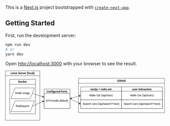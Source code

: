This is a [Next.js](https://nextjs.org/) project bootstrapped with [`create-next-app`](https://github.com/vercel/next.js/tree/canary/packages/create-next-app).

## Getting Started

First, run the development server:

```bash
npm run dev
# or
yarn dev
```

Open [http://localhost:3000](http://localhost:3000) with your browser to see the result.

<svg xmlns="http://www.w3.org/2000/svg" xmlns:xlink="http://www.w3.org/1999/xlink" version="1.1" width="741px" height="231px" viewBox="-0.5 -0.5 741 231"><defs/><g><path d="M 0 23 L 0 0 L 160 0 L 160 23" fill="rgb(255, 255, 255)" stroke="rgb(0, 0, 0)" stroke-miterlimit="10" pointer-events="all"/><path d="M 0 23 L 0 230 L 160 230 L 160 23" fill="none" stroke="rgb(0, 0, 0)" stroke-miterlimit="10" pointer-events="none"/><path d="M 0 23 L 160 23" fill="none" stroke="rgb(0, 0, 0)" stroke-miterlimit="10" pointer-events="none"/><g fill="rgb(0, 0, 0)" font-family="Helvetica" font-weight="bold" pointer-events="none" text-anchor="middle" font-size="12px"><text x="79.5" y="16">Linux Server (local)</text></g><path d="M 20 63 L 20 40 L 140 40 L 140 63" fill="rgb(255, 255, 255)" stroke="rgb(0, 0, 0)" stroke-miterlimit="10" pointer-events="none"/><path d="M 20 63 L 20 200 L 140 200 L 140 63" fill="none" stroke="rgb(0, 0, 0)" stroke-miterlimit="10" pointer-events="none"/><path d="M 20 63 L 140 63" fill="none" stroke="rgb(0, 0, 0)" stroke-miterlimit="10" pointer-events="none"/><g fill="rgb(0, 0, 0)" font-family="Helvetica" font-weight="bold" pointer-events="none" text-anchor="middle" font-size="12px"><text x="79.5" y="56">Docker</text></g><path d="M 25 130 L 45 80 L 135 80 L 115 130 Z" fill="rgb(255, 255, 255)" stroke="rgb(0, 0, 0)" stroke-miterlimit="10" pointer-events="none"/><g transform="translate(-0.5 -0.5)"><switch><foreignObject style="overflow: visible; text-align: left;" pointer-events="none" width="100%" height="100%" requiredFeatures="http://www.w3.org/TR/SVG11/feature#Extensibility"><div xmlns="http://www.w3.org/1999/xhtml" style="display: flex; align-items: unsafe center; justify-content: unsafe center; width: 108px; height: 1px; padding-top: 105px; margin-left: 26px;"><div style="box-sizing: border-box; font-size: 0px; text-align: center;" data-drawio-colors="color: rgb(0, 0, 0); "><div style="display: inline-block; font-size: 12px; font-family: Helvetica; color: rgb(0, 0, 0); line-height: 1.2; pointer-events: none; white-space: normal; overflow-wrap: normal;"><div>Redis Image</div></div></div></div></foreignObject><text x="80" y="109" fill="rgb(0, 0, 0)" font-family="Helvetica" font-size="12px" text-anchor="middle">Redis Image</text></switch></g><path d="M 25 190 L 45 140 L 135 140 L 115 190 Z" fill="rgb(255, 255, 255)" stroke="rgb(0, 0, 0)" stroke-miterlimit="10" pointer-events="none"/><g transform="translate(-0.5 -0.5)"><switch><foreignObject style="overflow: visible; text-align: left;" pointer-events="none" width="100%" height="100%" requiredFeatures="http://www.w3.org/TR/SVG11/feature#Extensibility"><div xmlns="http://www.w3.org/1999/xhtml" style="display: flex; align-items: unsafe center; justify-content: unsafe center; width: 108px; height: 1px; padding-top: 165px; margin-left: 26px;"><div style="box-sizing: border-box; font-size: 0px; text-align: center;" data-drawio-colors="color: rgb(0, 0, 0); "><div style="display: inline-block; font-size: 12px; font-family: Helvetica; color: rgb(0, 0, 0); line-height: 1.2; pointer-events: none; white-space: normal; overflow-wrap: normal;"><div>RediSearch</div></div></div></div></foreignObject><text x="80" y="169" fill="rgb(0, 0, 0)" font-family="Helvetica" font-size="12px" text-anchor="middle">RediSearch</text></switch></g><path d="M 125 105 L 173.93 120.57" fill="none" stroke="rgb(0, 0, 0)" stroke-miterlimit="10" pointer-events="none"/><path d="M 178.93 122.16 L 171.2 123.37 L 173.93 120.57 L 173.33 116.7 Z" fill="rgb(0, 0, 0)" stroke="rgb(0, 0, 0)" stroke-miterlimit="10" pointer-events="none"/><path d="M 180 108 L 180 85 L 300 85 L 300 108" fill="rgb(255, 255, 255)" stroke="rgb(0, 0, 0)" stroke-miterlimit="10" pointer-events="none"/><path d="M 180 108 L 180 175 L 300 175 L 300 108" fill="none" stroke="rgb(0, 0, 0)" stroke-miterlimit="10" pointer-events="none"/><path d="M 180 108 L 300 108" fill="none" stroke="rgb(0, 0, 0)" stroke-miterlimit="10" pointer-events="none"/><g fill="rgb(0, 0, 0)" font-family="Helvetica" font-weight="bold" pointer-events="none" text-anchor="middle" font-size="12px"><text x="239.5" y="101">Configured Ports</text></g><rect x="180" y="105" width="120" height="70" fill="rgb(255, 255, 255)" stroke="rgb(0, 0, 0)" pointer-events="none"/><g transform="translate(-0.5 -0.5)"><switch><foreignObject style="overflow: visible; text-align: left;" pointer-events="none" width="100%" height="100%" requiredFeatures="http://www.w3.org/TR/SVG11/feature#Extensibility"><div xmlns="http://www.w3.org/1999/xhtml" style="display: flex; align-items: unsafe center; justify-content: unsafe center; width: 118px; height: 1px; padding-top: 140px; margin-left: 181px;"><div style="box-sizing: border-box; font-size: 0px; text-align: center;" data-drawio-colors="color: rgb(0, 0, 0); "><div style="display: inline-block; font-size: 12px; font-family: Helvetica; color: rgb(0, 0, 0); line-height: 1.2; pointer-events: none; white-space: normal; overflow-wrap: normal;"><div>6379 (redis default)</div></div></div></div></foreignObject><text x="240" y="144" fill="rgb(0, 0, 0)" font-family="Helvetica" font-size="12px" text-anchor="middle">6379 (redis default)</text></switch></g><path d="M 306.1 128.17 L 343.9 116.83" fill="none" stroke="rgb(0, 0, 0)" stroke-miterlimit="10" pointer-events="none"/><path d="M 301.07 129.68 L 306.77 124.31 L 306.1 128.17 L 308.78 131.02 Z" fill="rgb(0, 0, 0)" stroke="rgb(0, 0, 0)" stroke-miterlimit="10" pointer-events="none"/><path d="M 348.93 115.32 L 343.23 120.69 L 343.9 116.83 L 341.22 113.98 Z" fill="rgb(0, 0, 0)" stroke="rgb(0, 0, 0)" stroke-miterlimit="10" pointer-events="none"/><path d="M 300 130 L 344.3 152.15" fill="none" stroke="rgb(0, 0, 0)" stroke-miterlimit="10" pointer-events="none"/><path d="M 349 154.5 L 341.17 154.5 L 344.3 152.15 L 344.3 148.24 Z" fill="rgb(0, 0, 0)" stroke="rgb(0, 0, 0)" stroke-miterlimit="10" pointer-events="none"/><path d="M 125 165 L 174.2 142.64" fill="none" stroke="rgb(0, 0, 0)" stroke-miterlimit="10" pointer-events="none"/><path d="M 178.98 140.46 L 174.06 146.55 L 174.2 142.64 L 171.16 140.17 Z" fill="rgb(0, 0, 0)" stroke="rgb(0, 0, 0)" stroke-miterlimit="10" pointer-events="none"/><path d="M 340 58 L 340 35 L 740 35 L 740 58" fill="rgb(255, 255, 255)" stroke="rgb(0, 0, 0)" stroke-miterlimit="10" pointer-events="none"/><path d="M 340 58 L 340 195 L 740 195 L 740 58" fill="none" stroke="rgb(0, 0, 0)" stroke-miterlimit="10" pointer-events="none"/><path d="M 340 58 L 740 58" fill="none" stroke="rgb(0, 0, 0)" stroke-miterlimit="10" pointer-events="none"/><g fill="rgb(0, 0, 0)" font-family="Helvetica" font-weight="bold" pointer-events="none" text-anchor="middle" font-size="12px"><text x="539.5" y="51">GitHub</text></g><path d="M 350 98 L 350 75 L 540 75 L 540 98" fill="rgb(255, 255, 255)" stroke="rgb(0, 0, 0)" stroke-miterlimit="10" pointer-events="none"/><path d="M 350 98 L 350 175 L 540 175 L 540 98" fill="none" stroke="rgb(0, 0, 0)" stroke-miterlimit="10" pointer-events="none"/><path d="M 350 98 L 540 98" fill="none" stroke="rgb(0, 0, 0)" stroke-miterlimit="10" pointer-events="none"/><g fill="rgb(0, 0, 0)" font-family="Helvetica" font-weight="bold" pointer-events="none" text-anchor="middle" font-size="12px"><text x="444.5" y="91">nextjs + redis-om</text></g><rect x="350" y="95" width="190" height="40" fill="rgb(255, 255, 255)" stroke="rgb(0, 0, 0)" pointer-events="none"/><g transform="translate(-0.5 -0.5)"><switch><foreignObject style="overflow: visible; text-align: left;" pointer-events="none" width="100%" height="100%" requiredFeatures="http://www.w3.org/TR/SVG11/feature#Extensibility"><div xmlns="http://www.w3.org/1999/xhtml" style="display: flex; align-items: unsafe center; justify-content: unsafe center; width: 188px; height: 1px; padding-top: 115px; margin-left: 351px;"><div style="box-sizing: border-box; font-size: 0px; text-align: center;" data-drawio-colors="color: rgb(0, 0, 0); "><div style="display: inline-block; font-size: 12px; font-family: Helvetica; color: rgb(0, 0, 0); line-height: 1.2; pointer-events: none; white-space: normal; overflow-wrap: normal;"><div>Make Car (/api/cars)<br /></div></div></div></div></foreignObject><text x="445" y="119" fill="rgb(0, 0, 0)" font-family="Helvetica" font-size="12px" text-anchor="middle">Make Car (/api/cars)&#xa;</text></switch></g><rect x="350" y="135" width="190" height="40" fill="rgb(255, 255, 255)" stroke="rgb(0, 0, 0)" pointer-events="none"/><g transform="translate(-0.5 -0.5)"><switch><foreignObject style="overflow: visible; text-align: left;" pointer-events="none" width="100%" height="100%" requiredFeatures="http://www.w3.org/TR/SVG11/feature#Extensibility"><div xmlns="http://www.w3.org/1999/xhtml" style="display: flex; align-items: unsafe center; justify-content: unsafe center; width: 188px; height: 1px; padding-top: 155px; margin-left: 351px;"><div style="box-sizing: border-box; font-size: 0px; text-align: center;" data-drawio-colors="color: rgb(0, 0, 0); "><div style="display: inline-block; font-size: 12px; font-family: Helvetica; color: rgb(0, 0, 0); line-height: 1.2; pointer-events: none; white-space: normal; overflow-wrap: normal;"><div>Search Cars (/api/search?&lt;text)</div></div></div></div></foreignObject><text x="445" y="159" fill="rgb(0, 0, 0)" font-family="Helvetica" font-size="12px" text-anchor="middle">Search Cars (/api/search?&lt;text)</text></switch></g><path d="M 540 98 L 540 75 L 730 75 L 730 98" fill="rgb(255, 255, 255)" stroke="rgb(0, 0, 0)" stroke-miterlimit="10" pointer-events="none"/><path d="M 540 98 L 540 175 L 730 175 L 730 98" fill="none" stroke="rgb(0, 0, 0)" stroke-miterlimit="10" pointer-events="none"/><path d="M 540 98 L 730 98" fill="none" stroke="rgb(0, 0, 0)" stroke-miterlimit="10" pointer-events="none"/><g fill="rgb(0, 0, 0)" font-family="Helvetica" font-weight="bold" pointer-events="none" text-anchor="middle" font-size="12px"><text x="634.5" y="91">user interaction</text></g><rect x="540" y="95" width="190" height="40" fill="rgb(255, 255, 255)" stroke="rgb(0, 0, 0)" pointer-events="none"/><g transform="translate(-0.5 -0.5)"><switch><foreignObject style="overflow: visible; text-align: left;" pointer-events="none" width="100%" height="100%" requiredFeatures="http://www.w3.org/TR/SVG11/feature#Extensibility"><div xmlns="http://www.w3.org/1999/xhtml" style="display: flex; align-items: unsafe center; justify-content: unsafe center; width: 188px; height: 1px; padding-top: 115px; margin-left: 541px;"><div style="box-sizing: border-box; font-size: 0px; text-align: center;" data-drawio-colors="color: rgb(0, 0, 0); "><div style="display: inline-block; font-size: 12px; font-family: Helvetica; color: rgb(0, 0, 0); line-height: 1.2; pointer-events: none; white-space: normal; overflow-wrap: normal;"><div>Make Car (/api/cars)<br /></div></div></div></div></foreignObject><text x="635" y="119" fill="rgb(0, 0, 0)" font-family="Helvetica" font-size="12px" text-anchor="middle">Make Car (/api/cars)&#xa;</text></switch></g><rect x="540" y="135" width="190" height="40" fill="rgb(255, 255, 255)" stroke="rgb(0, 0, 0)" pointer-events="none"/><g transform="translate(-0.5 -0.5)"><switch><foreignObject style="overflow: visible; text-align: left;" pointer-events="none" width="100%" height="100%" requiredFeatures="http://www.w3.org/TR/SVG11/feature#Extensibility"><div xmlns="http://www.w3.org/1999/xhtml" style="display: flex; align-items: unsafe center; justify-content: unsafe center; width: 188px; height: 1px; padding-top: 155px; margin-left: 541px;"><div style="box-sizing: border-box; font-size: 0px; text-align: center;" data-drawio-colors="color: rgb(0, 0, 0); "><div style="display: inline-block; font-size: 12px; font-family: Helvetica; color: rgb(0, 0, 0); line-height: 1.2; pointer-events: none; white-space: normal; overflow-wrap: normal;"><div>Search Cars (/api/search?&lt;text)</div></div></div></div></foreignObject><text x="635" y="159" fill="rgb(0, 0, 0)" font-family="Helvetica" font-size="12px" text-anchor="middle">Search Cars (/api/search?&lt;text)</text></switch></g></g><switch><g requiredFeatures="http://www.w3.org/TR/SVG11/feature#Extensibility"/><a transform="translate(0,-5)" xlink:href="https://www.diagrams.net/doc/faq/svg-export-text-problems" target="_blank"><text text-anchor="middle" font-size="10px" x="50%" y="100%">Text is not SVG - cannot display</text></a></switch></svg>
